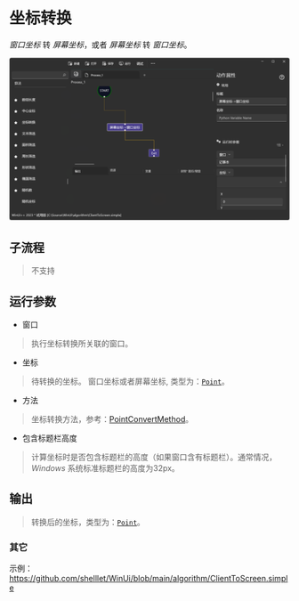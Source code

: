 # 坐标转换 
*窗口坐标* 转 *屏幕坐标*，或者 *屏幕坐标* 转 *窗口坐标*。

![ConvertPoint](./images/10.png ':size=90%')


## 子流程

> 不支持

## 运行参数

* 窗口
> 执行坐标转换所关联的窗口。

* 坐标
> 待转换的坐标。 窗口坐标或者屏幕坐标, 类型为：[`Point`](./types/Point.md)。

* 方法
> 坐标转换方法，参考：[PointConvertMethod](./enums/PointConvertMethod.md)。

* 包含标题栏高度
> 计算坐标时是否包含标题栏的高度（如果窗口含有标题栏）。通常情况，*Windows* 系统标准标题栏的高度为32px。
  
## 输出
> 转换后的坐标，类型为：[`Point`](./types/Point.md)。

### 其它

示例：https://github.com/shelllet/WinUi/blob/main/algorithm/ClientToScreen.simple
